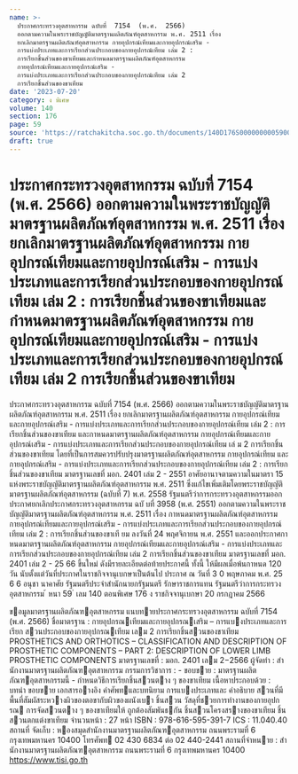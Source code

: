 ```yaml
---
name: >-
  ประกาศกระทรวงอุตสาหกรรม ฉบับที่  7154  (พ.ศ.  2566)
  ออกตามความในพระราชบัญญัติมาตรฐานผลิตภัณฑ์อุตสาหกรรม พ.ศ. 2511 เรื่อง 
  ยกเลิกมาตรฐานผลิตภัณฑ์อุตสาหกรรม กายอุปกรณ์เทียมและกายอุปกรณ์เสริม -
  การแบ่งประเภทและการเรียกส่วนประกอบของกายอุปกรณ์เทียม เล่ม 2 :
  การเรียกชิ้นส่วนของขาเทียมและกำหนดมาตรฐานผลิตภัณฑ์อุตสาหกรรม
  กายอุปกรณ์เทียมและกายอุปกรณ์เสริม -
  การแบ่งประเภทและการเรียกส่วนประกอบของกายอุปกรณ์เทียม เล่ม 2
  การเรียกชิ้นส่วนของขาเทียม
date: '2023-07-20'
category: ง พิเศษ
volume: 140
section: 176
page: 59
source: 'https://ratchakitcha.soc.go.th/documents/140D176S0000000005900.pdf'
draft: true
---
```


# ประกาศกระทรวงอุตสาหกรรม ฉบับที่  7154  (พ.ศ.  2566) ออกตามความในพระราชบัญญัติมาตรฐานผลิตภัณฑ์อุตสาหกรรม พ.ศ. 2511 เรื่อง  ยกเลิกมาตรฐานผลิตภัณฑ์อุตสาหกรรม กายอุปกรณ์เทียมและกายอุปกรณ์เสริม - การแบ่งประเภทและการเรียกส่วนประกอบของกายอุปกรณ์เทียม เล่ม 2 : การเรียกชิ้นส่วนของขาเทียมและกำหนดมาตรฐานผลิตภัณฑ์อุตสาหกรรม กายอุปกรณ์เทียมและกายอุปกรณ์เสริม - การแบ่งประเภทและการเรียกส่วนประกอบของกายอุปกรณ์เทียม เล่ม 2 การเรียกชิ้นส่วนของขาเทียม

ประกาศกระทรวงอุตสาหกรรม ฉบับที่ 7154 (พ.ศ. 2566) ออกตามความในพระราชบัญญัติมาตรฐานผลิตภัณฑ์อุตสาหกรรม พ.ศ. 2511 เรื่อง ยกเลิกมาตรฐานผลิตภัณฑ์อุตสาหกรรม กายอุปกรณ์เทียมและกายอุปกรณ์เสริม - การแบ่งประเภทและการเรียกส่วนประกอบของกายอุปกรณ์เทียม เล่ม 2 : การเรียกชิ้นส่วนของขาเทียม และกาหนดมาตรฐานผลิตภัณฑ์อุตสาหกรรม กายอุปกรณ์เทียมและกายอุปกรณ์เสริม - การแบ่งประเภทและการเรียกส่วนประกอบของกายอุปกรณ์เทียม เล่ ม 2 การเรียกชิ้นส่วนของขาเทียม โดยที่เป็นการสมควรปรับปรุงมาตรฐานผลิตภัณฑ์อุตสาหกรรม กายอุปกรณ์เทียม และกายอุปกรณ์เสริม - การแบ่งประเภทและการเรียกส่วนประกอบของกายอุปกรณ์เทียม เล่ม 2 : การเรียกชิ้นส่วนของขาเทียม มาตรฐานเลขที่ มอก. 2401 เล่ม 2 - 2551 อาศัยอานาจตามความในมาตรา 15 แห่งพระราชบัญญัติมาตรฐานผลิตภัณฑ์อุตสาหกรรม พ.ศ. 2511 ซึ่งแก้ไขเพิ่มเติมโดยพระราชบัญญัติมาตรฐานผลิตภัณฑ์อุตสาหกรรม (ฉบับที่ 7) พ.ศ. 2558 รัฐมนตรีว่าการกระทรวงอุตสาหกรรมออกประกาศยกเลิกประกาศกระทรวงอุตสาหกรรม ฉบั บที่ 3958 (พ.ศ. 2551) ออกตามความในพระราชบัญญัติมาตรฐานผลิตภัณฑ์อุตสาหกรรม พ.ศ. 2511 เรื่อง กาหนดมาตรฐานผลิตภัณฑ์อุตสาหกรรม กายอุปกรณ์เทียมและกายอุปกรณ์เสริม - การแบ่งประเภทและการเรียกส่วนประกอบของกายอุปกรณ์เทียม เล่ม 2 : การเรียกชิ้นส่วนของขาเที ยม ลงวันที่ 24 พฤศจิกายน พ.ศ. 2551 และออกประกาศกาหนดมาตรฐานผลิตภัณฑ์อุตสาหกรรม กายอุปกรณ์เทียมและกายอุปกรณ์เสริม - การแบ่งประเภทและการเรียกส่วนประกอบของกายอุปกรณ์เทียม เล่ม 2 การเรียกชิ้นส่วนของขาเทียม มาตรฐานเลขที่ มอก. 2401 เล่ม 2 - 25 66 ขึ้นใหม่ ดังมีรายละเอียดต่อท้ายประกาศนี้ ทั้งนี้ ให้มีผลเมื่อพ้นกาหนด 120 วัน นับตั้งแต่วันที่ประกาศในราชกิจจานุเบกษาเป็นต้นไป ประกาศ ณ วันที่ 3 0 พฤษภาคม พ.ศ. 25 6 6 อนุชา นาคาศัย รัฐมนตรีประจำสำนักนายกรัฐมนตรี รักษาราชการแทน รัฐมนตรีว่าการกระทรวงอุตสาหกรรม ้ หนา 59 ่ เลม 140 ตอนพิเศษ 176 ง ราชกิจจานุเบกษา 20 กรกฎาคม 2566

ขอมูลมาตรฐานผลิตภัณฑอุตสาหกรรม แนบทายประกาศกระทรวงอุตสาหกรรม ฉบับที่ 7154 (พ.ศ. 2566) ชื่อมาตรฐาน : กายอุปกรณเทียมและกายอุปกรณเสริม – การแบงประเภทและการเรียก สวนประกอบของกายอุปกรณเทียม เลม 2 การเรียกชิ้นสวนของขาเทียม PROSTHETICS AND ORTHOTICS – CLASSIFICATION AND DESCRIPTION OF PROSTHETIC COMPONENTS – PART 2: DESCRIPTION OF LOWER LIMB PROSTHETIC COMPONENTS มาตรฐานเลขที่ : มอก. 2401 เลม 2−2566 ผู้จัดทํา : สํานักงานมาตรฐานผลิตภัณฑอุตสาหกรรม กรรมการวิชาการ : - ขอบขาย : มาตรฐานผลิตภัณฑอุตสาหกรรมนี้ - กําหนดวิธีการเรียกชิ้นสวนตาง ๆ ของขาเทียม เนื้อหาประกอบด้วย : บทนํา ขอบขาย เอกสารอางอิง คําศัพทและบทนิยาม การแบงประเภทและ คําอธิบาย สวนที่มีพื้นที่สัมผัสระหวางผิวของตอขากับผิวของผนังเบา ชิ้นสวน วัสดุที่ชวยการทํางานของกายอุปกรณ การจัดสวนตาง ๆ ของขาเทียมให้ ถูกต้องสัมพันธกัน ชิ้นสวนโครงสรางของขาเทียม ชิ้นสวนตกแต่งขาเทียม จํานวนหน้า : 27 หน้า ISBN : 978-616-595-391-7 ICS : 11.040.40 สถานที่ จัดเก็บ : หองสมุดสํานักงานมาตรฐานผลิตภัณฑอุตสาหกรรม ถนนพระรามที่ 6 กรุงเทพมหานคร 10400 โทรศัพท 02 430 6834 ต่อ 02 440-2441 สถานที่จําหนาย : สํานักงานมาตรฐานผลิตภัณฑอุตสาหกรรม ถนนพระรามที่ 6 กรุงเทพมหานคร 10400 https://www.tisi.go.th
